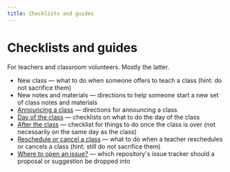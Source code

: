 ```yaml
---
title: Checklists and guides
---
```


# Checklists and guides

For teachers and classroom volunteers. Mostly the latter.

* New class — what to do when someone offers to teach a class (hint: do not sacrifice them)
* New notes and materials — directions to help someone start a new set of class notes and materials
* [Announcing a class](announcing.md) — directions for announcing a class
* [Day of the class](day-of-class.md) — checklists on what to do the day of the class
* [After the class](after-class.md) — checklist for things to do once the class is over (not necessarily on the same day as the class)
* [Reschedule or cancel a class](reschedule-or-cancel.md) — what to do when a teacher reschedules or cancels a class (hint: still do not sacrifice them)
* [Where to open an issue?](which-issue-tracker.md) — which repository's issue tracker should a proposal or suggestion be dropped into

